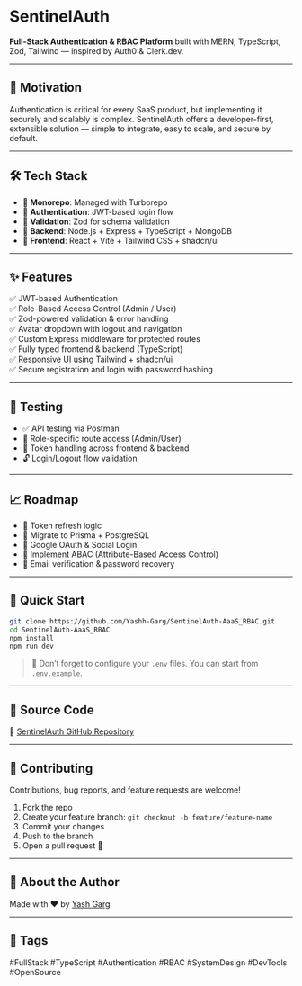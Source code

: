 # SentinelAuth

**Full-Stack Authentication & RBAC Platform** built with MERN, TypeScript, Zod, Tailwind — inspired by Auth0 & Clerk.dev.

---

## 🔐 Motivation

Authentication is critical for every SaaS product, but implementing it securely and scalably is complex. SentinelAuth offers a developer-first, extensible solution — simple to integrate, easy to scale, and secure by default.

---

## 🛠 Tech Stack

- 🧩 **Monorepo**: Managed with Turborepo
- 🔐 **Authentication**: JWT-based login flow
- 🧪 **Validation**: Zod for schema validation
- 💾 **Backend**: Node.js + Express + TypeScript + MongoDB
- 🎨 **Frontend**: React + Vite + Tailwind CSS + shadcn/ui

---

## ✨ Features

✅ JWT-based Authentication  
✅ Role-Based Access Control (Admin / User)  
✅ Zod-powered validation & error handling  
✅ Avatar dropdown with logout and navigation  
✅ Custom Express middleware for protected routes  
✅ Fully typed frontend & backend (TypeScript)  
✅ Responsive UI using Tailwind + shadcn/ui  
✅ Secure registration and login with password hashing

---

## 🧪 Testing

- ✅ API testing via Postman
- 🔐 Role-specific route access (Admin/User)
- 🔁 Token handling across frontend & backend
- 🔓 Login/Logout flow validation

---

## 📈 Roadmap

- 🔁 Token refresh logic
- 🧱 Migrate to Prisma + PostgreSQL
- 🔐 Google OAuth & Social Login
- 🧠 Implement ABAC (Attribute-Based Access Control)
- 📧 Email verification & password recovery

---

## 🚀 Quick Start

```bash
git clone https://github.com/Yashh-Garg/SentinelAuth-AaaS_RBAC.git
cd SentinelAuth-AaaS_RBAC
npm install
npm run dev
```


> 📝 Don’t forget to configure your `.env` files. You can start from `.env.example`.

---

## 📁 Source Code

🔗 [SentinelAuth GitHub Repository](https://github.com/Yashh-Garg/SentinelAuth-AaaS_RBAC.git)

---

## 🤝 Contributing

Contributions, bug reports, and feature requests are welcome!

1. Fork the repo
2. Create your feature branch: `git checkout -b feature/feature-name`
3. Commit your changes
4. Push to the branch
5. Open a pull request 🚀

---

## 🙌 About the Author

Made with ❤️ by [Yash Garg](https://www.linkedin.com/in/yashhgarg)

---

## 📌 Tags

#FullStack #TypeScript #Authentication #RBAC #SystemDesign #DevTools #OpenSource
